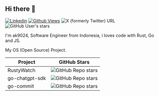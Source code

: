 ## Hi there 👋

[![Linkedin](https://img.shields.io/badge/Linkedin-blue?logo=linkedin&logoColor=white)](https://www.linkedin.com/in/adiatma-kamarudin-a63718138/) [![Github Views](https://komarev.com/ghpvc/?username=ak9024&label=Visitor&color=2bbc8a)](https://github.com/ak9024) ![X (formerly Twitter) URL](https://img.shields.io/twitter/url?url=https%3A%2F%2Fx.com%2Fme_adiatma&label=%40me_adiatma) ![GitHub User's stars](https://img.shields.io/github/stars/ak9024)

I'm ak9024, Software Engineer from Indonesia, i loves code with Rust, Go and JS.

My OS (Open Source) Project.

| Project          | GitHub Stars  |
|------------------|---------------|
| RustyWatch       | ![GitHub Repo stars](https://img.shields.io/github/stars/ak9024/rustywatch) |
| go-chatgpt-sdk   | ![GitHub Repo stars](https://img.shields.io/github/stars/ak9024/go-chatgpt-sdk) |
| go-commit        | ![GitHub Repo stars](https://img.shields.io/github/stars/ak9024/go-commit) |

